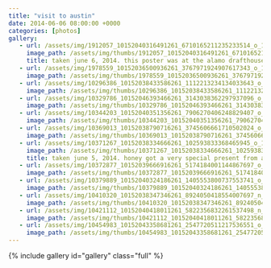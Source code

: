 ```yaml
---
title: "visit to austin"
date: 2014-06-06 08:00:00 +0000
categories: [photos]
gallery:
   - url: /assets/img/1912057_10152040316491261_6710165211235233514_o_10152040316491261.jpg
     image_path: /assets/img/thumbs/1912057_10152040316491261_6710165211235233514_o_10152040316491261.png
     title: taken june 6, 2014. this poster was at the alamo drafthouse and is representative of the many wonderful things to look at in their lobby. 
   - url: /assets/img/1978559_10152036500936261_3767971924907617343_o_10152036500936261.jpg
     image_path: /assets/img/thumbs/1978559_10152036500936261_3767971924907617343_o_10152036500936261.png
   - url: /assets/img/10296386_10152038433586261_1112213234134033643_o_10152038433586261.jpg
     image_path: /assets/img/thumbs/10296386_10152038433586261_1112213234134033643_o_10152038433586261.png
   - url: /assets/img/10329786_10152046393466261_3143038362297937096_o_10152046393466261.jpg
     image_path: /assets/img/thumbs/10329786_10152046393466261_3143038362297937096_o_10152046393466261.png
   - url: /assets/img/10344203_10152040351356261_7906270406248829407_o_10152040351356261.jpg
     image_path: /assets/img/thumbs/10344203_10152040351356261_7906270406248829407_o_10152040351356261.png
   - url: /assets/img/10369013_10152038790716261_3745606661710502024_o_10152038790716261.jpg
     image_path: /assets/img/thumbs/10369013_10152038790716261_3745606661710502024_o_10152038790716261.png
   - url: /assets/img/10371267_10152038334666261_102593833368465945_o_10152038334666261.jpg
     image_path: /assets/img/thumbs/10371267_10152038334666261_102593833368465945_o_10152038334666261.png
     title: taken june 5, 2014. honey got a very special present from an amazing pet store in seattle, a catnip mousie recommended by resident felines ivar & vito. the laziest huntress kept an eye (paw) on her prize.
   - url: /assets/img/10372877_10152039666916261_5174184001144867697_o_10152039666916261.jpg
     image_path: /assets/img/thumbs/10372877_10152039666916261_5174184001144867697_o_10152039666916261.png
   - url: /assets/img/10379889_10152040324186261_1405553800737553741_o_10152040324186261.jpg
     image_path: /assets/img/thumbs/10379889_10152040324186261_1405553800737553741_o_10152040324186261.png
   - url: /assets/img/10410320_10152038347346261_8924050418554007697_n_10152038347346261.jpg
     image_path: /assets/img/thumbs/10410320_10152038347346261_8924050418554007697_n_10152038347346261.png
   - url: /assets/img/10421112_10152040418011261_5822356832261537498_n_10152040418011261.jpg
     image_path: /assets/img/thumbs/10421112_10152040418011261_5822356832261537498_n_10152040418011261.png
   - url: /assets/img/10454983_10152043358681261_2547720511217536551_o_10152043358681261.jpg
     image_path: /assets/img/thumbs/10454983_10152043358681261_2547720511217536551_o_10152043358681261.png
---
```

{% include gallery id="gallery" class="full" %}